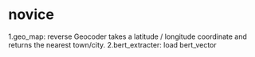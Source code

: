# novice

1.geo_map: reverse Geocoder takes a latitude / longitude coordinate and returns the nearest town/city.
2.bert_extracter: load bert_vector

